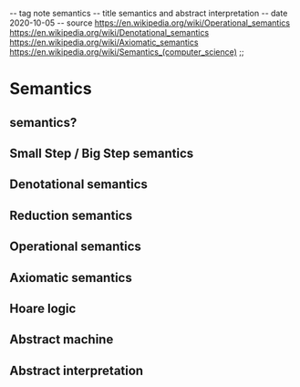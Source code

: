 -- tag note semantics
-- title semantics and abstract interpretation
-- date 2020-10-05
-- source https://en.wikipedia.org/wiki/Operational_semantics
          https://en.wikipedia.org/wiki/Denotational_semantics
          https://en.wikipedia.org/wiki/Axiomatic_semantics
          https://en.wikipedia.org/wiki/Semantics_(computer_science)
;;
# Semantics

## semantics?

## Small Step / Big Step semantics

## Denotational semantics

## Reduction semantics

## Operational semantics

## Axiomatic semantics

## Hoare logic

## Abstract machine

## Abstract interpretation
